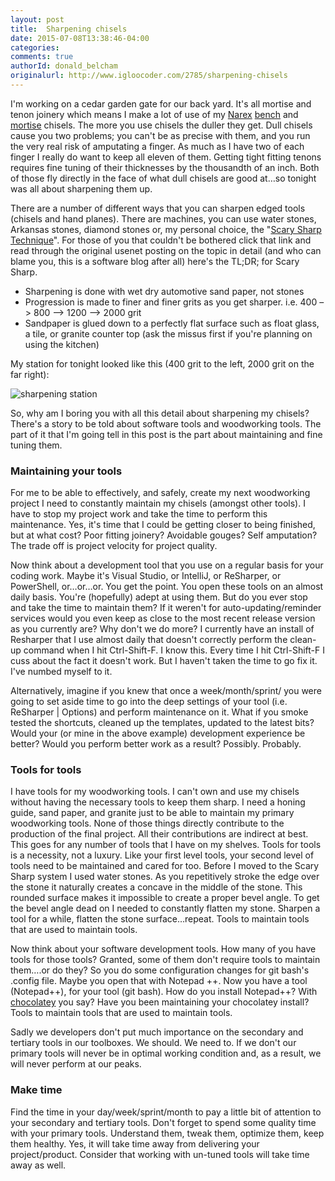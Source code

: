 ```yaml
---
layout: post
title:  Sharpening chisels
date: 2015-07-08T13:38:46-04:00
categories:
comments: true
authorId: donald_belcham
originalurl: http://www.igloocoder.com/2785/sharpening-chisels
---
```


I'm working on a cedar garden gate for our back yard. It's all mortise and tenon joinery which means I make a lot of use of my [Narex][1] [bench][2] and [mortise][3] chisels. The more you use chisels the duller they get. Dull chisels cause you two problems; you can't be as precise with them, and you run the very real risk of amputating a finger. As much as I have two of each finger I really do want to keep all eleven of them. Getting tight fitting tenons requires fine tuning of their thicknesses by the thousandth of an inch. Both of those fly directly in the face of what dull chisels are good at…so tonight was all about sharpening them up.

<!--more-->

There are a number of different ways that you can sharpen edged tools (chisels and hand planes). There are machines, you can use water stones, Arkansas stones, diamond stones or, my personal choice, the "[Scary Sharp Technique][4]". For those of you that couldn't be bothered click that link and read through the original usenet posting on the topic in detail (and who can blame you, this is a software blog after all) here's the TL;DR; for Scary Sharp.

* Sharpening is done with wet dry automotive sand paper, not stones
* Progression is made to finer and finer grits as you get sharper. i.e.  400 –> 800 –> 1200 –> 2000 grit
* Sandpaper is glued down to a perfectly flat surface such as float glass, a tile, or granite counter top (ask the missus first if you're planning on using the kitchen)

My station for tonight looked like this (400 grit to the left, 2000 grit on the far right):

![sharpening station][5]

So, why am I boring you with all this detail about sharpening my chisels? There's a story to be told about software tools and woodworking tools. The part of it that I'm going tell in this post is the part about maintaining and fine tuning them.

### Maintaining your tools

For me to be able to effectively, and safely, create my next woodworking project I need to constantly maintain my chisels (amongst other tools). I have to stop my project work and take the time to perform this maintenance. Yes, it's time that I could be getting closer to being finished, but at what cost? Poor fitting joinery? Avoidable gouges? Self amputation? The trade off is project velocity for project quality.

Now think about a development tool that you use on a regular basis for your coding work. Maybe it's Visual Studio, or IntelliJ, or ReSharper, or PowerShell, or…or…or. You get the point. You open these tools on an almost daily basis. You're (hopefully) adept at using them. But do you ever stop and take the time to maintain them? If it weren't for auto-updating/reminder services would you even keep as close to the most recent release version as you currently are? Why don't we do more? I currently have an install of Resharper that I use almost daily that doesn't correctly perform the clean-up command when I hit Ctrl-Shift-F. I know this. Every time I hit Ctrl-Shift-F I cuss about the fact it doesn't work. But I haven't taken the time to go fix it. I've numbed myself to it.

Alternatively, imagine if you knew that once a week/month/sprint/ you were going to set aside time to go into the deep settings of your tool (i.e. ReSharper &#124; Options) and perform maintenance on it. What if you smoke tested the shortcuts, cleaned up the templates, updated to the latest bits? Would your (or mine in the above example) development experience be better? Would you perform better work as a result? Possibly. Probably.

### Tools for tools

I have tools for my woodworking tools. I can't own and use my chisels without having the necessary tools to keep them sharp. I need a honing guide, sand paper, and granite just to be able to maintain my primary woodworking tools. None of those things directly contribute to the production of the final project. All their contributions are indirect at best. This goes for any number of tools that I have on my shelves. Tools for tools is a necessity, not a luxury. Like your first level tools, your second level of tools need to be maintained and cared for too. Before I moved to the Scary Sharp system I used water stones. As you repetitively stroke the edge over the stone it naturally creates a concave in the middle of the stone. This rounded surface makes it impossible to create a proper bevel angle. To get the bevel angle dead on I needed to constantly flatten my stone. Sharpen a tool for a while, flatten the stone surface…repeat. Tools to maintain tools that are used to maintain tools.

Now think about your software development tools. How many of you have tools for those tools? Granted, some of them don't require tools to maintain them….or do they? So you do some configuration changes for git bash's .config file. Maybe you open that with Notepad ++. Now you have a tool (Notepad++), for your tool (git bash). How do you install Notepad++? With [chocolatey][6] you say? Have you been maintaining your chocolatey install? Tools to maintain tools that are used to maintain tools.

Sadly we developers don't put much importance on the secondary and tertiary tools in our toolboxes. We should. We need to. If we don't our primary tools will never be in optimal working condition and, as a result, we will never perform at our peaks.

### Make time

Find the time in your day/week/sprint/month to pay a little bit of attention to your secondary and tertiary tools. Don't forget to spend some quality time with your primary tools. Understand them, tweak them, optimize them, keep them healthy. Yes, it will take time away from delivering your project/product. Consider that working with un-tuned tools will take time away as well.

[1]: http://www.narexchisels.com/Narex_Chisels/Home.html
[2]: http://www.leevalley.com/en/wood/page.aspx?p=67707&cat=1,41504
[3]: http://www.leevalley.com/en/wood/page.aspx?p=66737&cat=1,41504
[4]: https://groups.google.com/forum/?hl=en#!topic/rec.woodworking/rGAGAPR-6ks
[5]: https://farm1.staticflickr.com/373/19487481376_c527907bae_z.jpg
[6]: https://chocolatey.org/
  